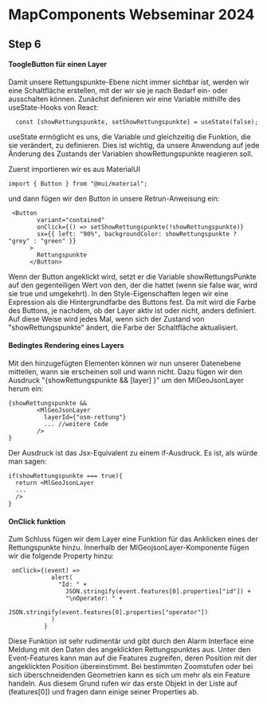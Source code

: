 # MapComponents Webseminar 2024

## Step 6

#### ToogleButton für einen Layer

Damit unsere Rettungspunkte-Ebene nicht immer sichtbar ist, werden wir eine Schaltfläche erstellen, mit der wir sie je nach Bedarf ein- oder ausschalten können. 
Zunächst definieren wir eine Variable mithilfe des useState-Hooks von React: 
```
  const [showRettungspunkte, setShowRettungspunkte] = useState(false);
```
useState ermöglicht es uns, die Variable und gleichzeitig die Funktion, die sie verändert, zu definieren. Dies ist wichtig, da unsere Anwendung auf jede Änderung des Zustands der Variablen showRettungspunkte reagieren soll.


Zuerst importieren wir es aus MaterialUI
```
import { Button } from "@mui/material";
```
und dann fügen wir den Button in unsere Retrun-Anweisung ein: 

```
 <Button
        variant="contained"
        onClick={() => setShowRettungspunkte(!showRettungspunkte)}
        sx={{ left: "90%", backgroundColor: showRettungspunkte ? "grey" : "green" }}
      >
        Rettungspunkte
      </Button>
```
Wenn der Button angeklickt wird, setzt er die Variable showRettungsPunkte auf den gegenteiligen Wert von den, der die hattet (wenn sie false war, wird sie true und umgekehrt). 
In den Style-Eigenschaften legen wir eine Expression als die Hintergrundfarbe des Buttons fest. Da mit wird die Farbe des Buttons, je nachdem, ob der Layer aktiv ist oder nicht, anders definiert. Auf diese Weise wird jedes Mal, wenn sich der Zustand von "showRettungspunkte" ändert, die Farbe der Schaltfläche aktualisiert. 

#### Bedingtes Rendering eines Layers
Mit den hinzugefügten Elementen können wir nun unserer Datenebene mitteilen, wann sie erscheinen soll und wann nicht. 
Dazu fügen wir den Ausdruck "{showRettungspunkte && [layer] }" um den MlGeoJsonLayer herum ein:

```
{showRettungspunkte && 
        <MlGeoJsonLayer
          layerId={"osm-rettung"}
          ... //weitere Code     
        />
}
```
Der Ausdruck ist das Jsx-Equivalent zu einem if-Ausdruck. Es ist, als würde man sagen: 

```
if(showRettungspunkte === true){
  return <MlGeoJsonLayer 
  ...
  />
}
```
#### OnClick funktion 
Zum Schluss fügen wir dem Layer eine Funktion für das Anklicken eines der Rettungspunkte hinzu. Innerhalb der MlGeojsonLayer-Komponente fügen wir die folgende Property hinzu: 

```
 onClick={(event) =>
            alert(
              "Id: " +
                JSON.stringify(event.features[0].properties["id"]) +
                "\nOperator: " +
                JSON.stringify(event.features[0].properties["operator"])
            )
          }
```

Diese Funktion ist sehr rudimentär und gibt durch den Alarm Interface eine Meldung mit den Daten des angeklickten Rettungspunktes aus. 
Unter den Event-Features kann man auf die Features zugreifen, deren Position mit der angeklickten Position übereinstimmt. Bei bestimmten Zoomstufen oder bei sich überschneidenden Geometrien kann es sich um mehr als ein Feature handeln. Aus diesem Grund rufen wir das erste Objekt in der Liste auf (features[0]) und fragen dann einige seiner Properties ab. 
